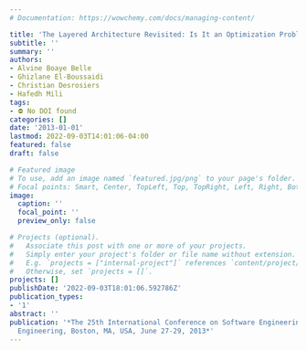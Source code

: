 ```yaml
---
# Documentation: https://wowchemy.com/docs/managing-content/

title: 'The Layered Architecture Revisited: Is It an Optimization Problem?'
subtitle: ''
summary: ''
authors:
- Alvine Boaye Belle
- Ghizlane El-Boussaidi
- Christian Desrosiers
- Hafedh Mili
tags:
- ⛔ No DOI found
categories: []
date: '2013-01-01'
lastmod: 2022-09-03T14:01:06-04:00
featured: false
draft: false

# Featured image
# To use, add an image named `featured.jpg/png` to your page's folder.
# Focal points: Smart, Center, TopLeft, Top, TopRight, Left, Right, BottomLeft, Bottom, BottomRight.
image:
  caption: ''
  focal_point: ''
  preview_only: false

# Projects (optional).
#   Associate this post with one or more of your projects.
#   Simply enter your project's folder or file name without extension.
#   E.g. `projects = ["internal-project"]` references `content/project/deep-learning/index.md`.
#   Otherwise, set `projects = []`.
projects: []
publishDate: '2022-09-03T18:01:06.592786Z'
publication_types:
- '1'
abstract: ''
publication: '*The 25th International Conference on Software Engineering and Knowledge
  Engineering, Boston, MA, USA, June 27-29, 2013*'
---
```

